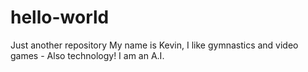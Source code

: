 # hello-world
Just another repository
My name is Kevin, I like gymnastics and video games - Also technology! I am an A.I.

